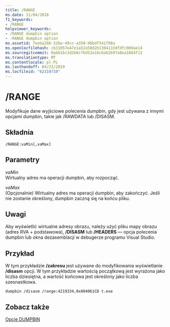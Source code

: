 ```yaml
---
title: /RANGE
ms.date: 11/04/2016
f1_keywords:
- /RANGE
helpviewer_keywords:
- /RANGE dumpbin option
- -RANGE dumpbin option
ms.assetid: 7eeba266-32be-49cc-a350-96bdf541f98a
ms.openlocfilehash: c631057e47e1a52a58d2b1304133dfdfc008ae14
ms.sourcegitcommit: 0ab61bc3d2b6cfbd52a16c6ab2b97a8ea1864f12
ms.translationtype: MT
ms.contentlocale: pl-PL
ms.lasthandoff: 04/23/2019
ms.locfileid: "62319710"
---
```

# <a name="range"></a>/RANGE

Modyfikuje dane wyjściowe polecenia dumpbin, gdy jest używana z innymi opcjami dumpbin, takie jak /RAWDATA lub /DISASM.

## <a name="syntax"></a>Składnia

```
/RANGE:vaMin[,vaMax]
```

## <a name="parameters"></a>Parametry

*vaMin*<br/>
Wirtualny adres ma operacji dumpbin, aby rozpocząć.

*vaMax*<br/>
(Opcjonalnie) Wirtualny adres ma operacji dumpbin, aby zakończyć. Jeśli nie zostanie określony, dumpbin zaczną się na końcu pliku.

## <a name="remarks"></a>Uwagi

Aby wyświetlić wirtualne adresy obrazu, należy użyć pliku mapy obrazu (adres RVA + podstawowa), **/DISASM** lub **/HEADERS** — opcja polecenia dumpbin lub okna dezasemblacji w debugerze programu Visual Studio.

## <a name="example"></a>Przykład

W tym przykładzie **/zakresu** jest używane do modyfikowania wyświetlanie **/disasm** opcji. W tym przykładzie wartością początkową jest wyrażona jako liczba dziesiętna, a wartość końcowa jest określony jako liczba szesnastkowa.

```
dumpbin /disasm /range:4219334,0x004061CD t.exe
```

## <a name="see-also"></a>Zobacz także

[Opcje DUMPBIN](dumpbin-options.md)
